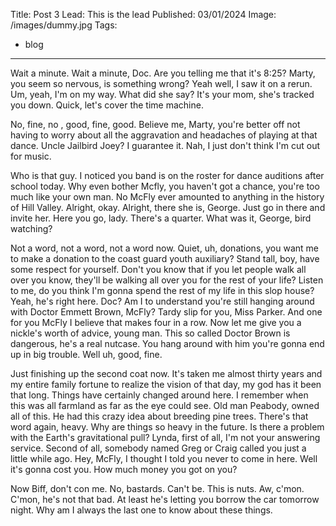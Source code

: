 Title: Post 3
Lead: This is the lead
Published: 03/01/2024
Image: /images/dummy.jpg
Tags:
  - blog
---

Wait a minute. Wait a minute, Doc. Are you telling me that it's 8:25? Marty, you seem so nervous, is something wrong? Yeah well, I saw it on a rerun. Um, yeah, I'm on my way. What did she say? It's your mom, she's tracked you down. Quick, let's cover the time machine.

No, fine, no , good, fine, good. Believe me, Marty, you're better off not having to worry about all the aggravation and headaches of playing at that dance. Uncle Jailbird Joey? I guarantee it. Nah, I just don't think I'm cut out for music.

Who is that guy. I noticed you band is on the roster for dance auditions after school today. Why even bother Mcfly, you haven't got a chance, you're too much like your own man. No McFly ever amounted to anything in the history of Hill Valley. Alright, okay. Alright, there she is, George. Just go in there and invite her. Here you go, lady. There's a quarter. What was it, George, bird watching?

Not a word, not a word, not a word now. Quiet, uh, donations, you want me to make a donation to the coast guard youth auxiliary? Stand tall, boy, have some respect for yourself. Don't you know that if you let people walk all over you know, they'll be walking all over you for the rest of your life? Listen to me, do you think I'm gonna spend the rest of my life in this slop house? Yeah, he's right here. Doc? Am I to understand you're still hanging around with Doctor Emmett Brown, McFly? Tardy slip for you, Miss Parker. And one for you McFly I believe that makes four in a row. Now let me give you a nickle's worth of advice, young man. This so called Doctor Brown is dangerous, he's a real nutcase. You hang around with him you're gonna end up in big trouble. Well uh, good, fine.

Just finishing up the second coat now. It's taken me almost thirty years and my entire family fortune to realize the vision of that day, my god has it been that long. Things have certainly changed around here. I remember when this was all farmland as far as the eye could see. Old man Peabody, owned all of this. He had this crazy idea about breeding pine trees. There's that word again, heavy. Why are things so heavy in the future. Is there a problem with the Earth's gravitational pull? Lynda, first of all, I'm not your answering service. Second of all, somebody named Greg or Craig called you just a little while ago. Hey, McFly, I thought I told you never to come in here. Well it's gonna cost you. How much money you got on you?

Now Biff, don't con me. No, bastards. Can't be. This is nuts. Aw, c'mon. C'mon, he's not that bad. At least he's letting you borrow the car tomorrow night. Why am I always the last one to know about these things.
